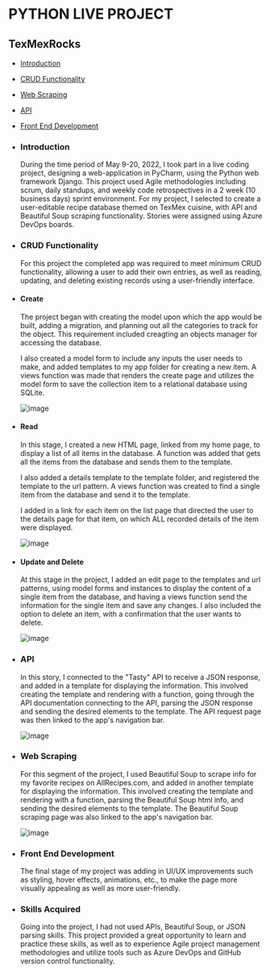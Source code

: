 # PYTHON LIVE PROJECT

<h2>TexMexRocks</h2>
<ul>
  <li><p><a href="#intro">Introduction</a></p></li>
 <li> <p><a href="#CRUD">CRUD Functionality</a></p></li>
  <li><p><a href="#scrape">Web Scraping</a></p></li>
  <li><p><a href="#api">API</a></p></li>
 <li><p><a href="#front">Front End Development</a></p></li>


<li><h3 id="intro">Introduction</h3></li>
During the time period of May 9-20, 2022, I took part in a live coding project, designing a web-application in PyCharm, using the Python web framework Django.  This project used Agile methodologies including scrum, daily standups, and weekly code retrospectives in a 2 week (10 business days) sprint environment.  For my project, I selected to create a user-editable recipe database themed on TexMex cuisine, with API and Beautiful Soup scraping functionality. Stories were assigned using Azure DevOps boards.

<li><h3 id="CRUD">CRUD Functionality</h3></li>
For this project the completed app was required to meet minimum CRUD functionality, allowing a user to add their own entries, as well as reading, updating, and deleting existing records using a user-friendly interface.

<li><h4>Create</h4></li>
The project began with creating the model upon which the app would be built, adding a migration, and planning out all the categories to track for the object. This requirement included creagting an objects manager for accessing the database.

I also created a model form to include any inputs the user needs to make, and added templates to my app folder for creating a new item. A views function was made that renders the create page and utilizes the model form to save the collection item to a relational database using SQLite.
  
  
  ![image](https://user-images.githubusercontent.com/99988665/169723675-dbf6e6b6-28de-4cb5-aa6b-a491bf0cd11a.png)


<li><h4>Read</h4></li>
In this stage, I created a new HTML page, linked from my home page, to display a list of all items in the database. A function was added that gets all the items from the database and sends them to the template.

I also added a details template to the template folder, and registered the template to the url pattern. A views function was created to find a single item from the database and send it to the template.

I added in a link for each item on the list page that directed the user to the details page for that item, on which ALL recorded details of the item were displayed.

 ![image](https://user-images.githubusercontent.com/99988665/169723873-f6de80c8-5a4f-404f-ba96-efacff669f4d.png)


<li><h4>Update and Delete</h4></li>
At this stage in the project, I added an edit page to the templates and url patterns, using model forms and instances to display the content of a single item from the database, and having a views function send the information for the single item and save any changes. I also included the option to delete an item, with a confirmation that the user wants to delete.

 ![image](https://user-images.githubusercontent.com/99988665/169723950-1d55b4e3-50e1-49ac-ab4d-91bb26a581dc.png)

<li><h3 id="api">API</h3></li>
In this story, I connected to the "Tasty" API to receive a JSON response, and added in a template for displaying the information. This involved creating the template and rendering with a function, going through the API documentation connecting to the API, parsing the JSON response and sending the desired elements to the template. The API request page was then linked to the app's navigation bar.
  
 ![image](https://user-images.githubusercontent.com/99988665/169723987-912dd6e2-5d79-48bd-9776-5087ae9891fd.png)

<li><h3 id="scrape">Web Scraping</h3></li>
For this segment of the project, I used Beautiful Soup to scrape info for my favorite recipes on AllRecipes.com, and added in another template for displaying the information. This involved creating the template and rendering with a function, parsing the Beautiful Soup html info, and sending the desired elements to the template. The Beautiful Soup scraping page was also linked to the app's navigation bar.
  
 ![image](https://user-images.githubusercontent.com/99988665/169724041-9fdaaf91-1cb1-4303-8155-5bf1bb46f100.png)


<li><h3 id="front">Front End Development</h3></li>
The final stage of my project was adding in UI/UX improvements such as styling, hover effects, animations, etc., to make the page more visually appealing as well as more user-friendly. 

<li><h3>Skills Acquired</h3></li>
Going into the project, I had not used APIs, Beautiful Soup, or JSON parsing skills.  This project provided a great opportunity to learn and practice these skills, as well as to experience Agile project management methodologies and utilize tools such as Azure DevOps and GitHub version control functionality.
</ul>
